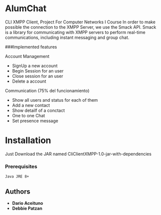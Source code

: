 # AlumChat
CLI XMPP Client, Project For Computer Networks I Course
In order to make possible the connection to the XMPP Server, we use the Smack API.
Smack is a library for communicating with XMPP servers to perform real-time communications, including instant messaging and group chat.

###Implemented features

Account Management 
- SignUp a new account
- Begin Session for an user
- Close session for an user
- Delete a account

Communication (75% del funcionamiento)
- Show all users and status for each of them 
- Add a new contact 
- Show detailf of a conctact 
- One to one Chat
- Set presence message 

# Installation
Just Download the JAR named CliClientXMPP-1.0-jar-with-dependencies

### Prerequisites

```
Java JRE 8+
```

## Authors

* **Dario Aceituno** 
* **Debbie Patzan** 
